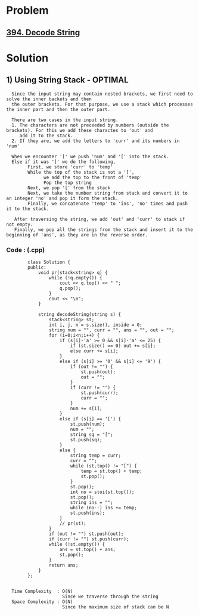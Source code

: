 # Problem

## [394. Decode String](https://leetcode.com/problems/decode-string/)


# Solution 

## 1) Using String Stack - OPTIMAL

      Since the input string may contain nested brackets, we first need to solve the inner backets and then 
      the outer brackets. For that purpose, we use a stack which processes the inner part and then the outer part.
      
      There are two cases in the input string.
      1. The characters are not preceeded by numbers (outside the brackets). For this we add these charactes to 'out' and 
         add it to the stack.
      2. If they are, we add the letters to 'curr' and its numbers in 'num'
      
      When we encounter '[' we push 'num' and '[' into the stack.
      Else if it was ']' we do the following,
            First, we store 'curr' to 'temp'
            While the top of the stack is not a '[',
                  we add the top to the front of 'temp'
                  Pop the top string
            Next, we pop '[' from the stack
            Next, we take the number string from stack and convert it to an integer 'no' and pop it form the stack.
            Finally, we concatenate 'temp' to 'ins', 'no' times and push it to the stack.
            
       After traversing the string, we add 'out' and 'curr' to stack if not empty.
       Finally, we pop all the strings from the stack and insert it to the beginning of 'ans', as they are in the reverse order.
      
      
   ### Code : (.cpp)
    
            class Solution {
            public:
                void pr(stack<string> q) {
                    while (!q.empty()) {
                        cout << q.top() << " ";
                        q.pop();
                    }
                    cout << "\n";
                }

                string decodeString(string s) {
                    stack<string> st;
                    int i, j, n = s.size(), inside = 0;
                    string num = "", curr = "", ans = "", out = "";
                    for (i=0;i<n;i++) {
                        if (s[i]-'a' >= 0 && s[i]-'a' <= 25) {
                            if (st.size() == 0) out += s[i];
                            else curr += s[i];
                        }
                        else if (s[i] >= '0' && s[i] <= '9') {
                            if (out != "") {
                                st.push(out);
                                out = "";
                            }
                            if (curr != "") {
                                st.push(curr);
                                curr = "";
                            }
                            num += s[i];
                        }
                        else if (s[i] == '[') {
                            st.push(num);
                            num = "";
                            string sq = "[";
                            st.push(sq);
                        } 
                        else {
                            string temp = curr;
                            curr = "";
                            while (st.top() != "[") {
                                temp = st.top() + temp;
                                st.pop();
                            }
                            st.pop();
                            int no = stoi(st.top());
                            st.pop();
                            string ins = "";
                            while (no--) ins += temp;
                            st.push(ins);
                        }
                        // pr(st);
                    }
                    if (out != "") st.push(out);
                    if (curr != "") st.push(curr);
                    while (!st.empty()) {
                        ans = st.top() + ans;
                        st.pop();
                    }
                    return ans;
                }
            };

 
      Time Complexity  : O(N) 
                         Since we traverse through the string
      Space Complexity : O(N)
                         Since the maximum size of stack can be N
